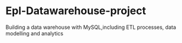 # Epl-Datawarehouse-project
Building a data warehouse with MySQL,including ETL processes, data modelling and analytics
